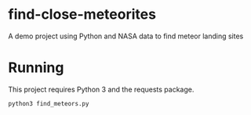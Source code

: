 # find-close-meteorites
A demo project using Python and NASA data to find meteor landing sites

# Running

This project requires Python 3 and the requests package.

`python3 find_meteors.py`
